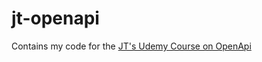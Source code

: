 # jt-openapi
Contains my code for the [JT's Udemy Course on OpenApi](https://www.udemy.com/course/openapi-beginner-to-guru/)
